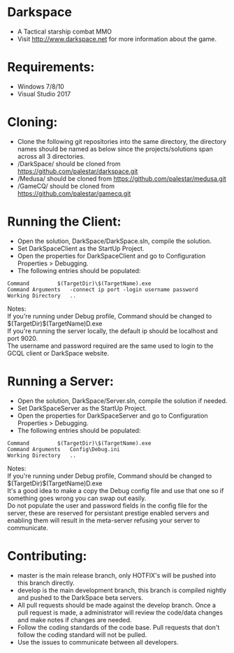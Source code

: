 # Darkspace
* A Tactical starship combat MMO
* Visit http://www.darkspace.net for more information about the game.

# Requirements:
* Windows 7/8/10
* Visual Studio 2017

# Cloning:
* Clone the following git repositories into the same directory, the directory names should be named as below since the projects/solutions span across all 3 directories.
* /DarkSpace/ should be cloned from https://github.com/palestar/darkspace.git
* /Medusa/ should be cloned from https://github.com/palestar/medusa.git
* /GameCQ/ should be cloned from https://github.com/palestar/gamecq.git

# Running the Client:
* Open the solution, DarkSpace/DarkSpace.sln, compile the solution.
* Set DarkSpaceClient as the StartUp Project.
* Open the properties for DarkSpaceClient and go to Configuration Properties > Debugging.
* The following entries should be populated:
```
Command			$(TargetDir)\$(TargetName).exe
Command Arguments	-connect ip port -login username password
Working Directory	..
```
Notes:  
If you're running under Debug profile, Command should be changed to $(TargetDir)\$(TargetName)D.exe  
If you're running the server locally, the default ip should be localhost and port 9020.  
The username and password required are the same used to login to the GCQL client or DarkSpace website.  

# Running a Server:
* Open the solution, DarkSpace/Server.sln, compile the solution if needed.
* Set DarkSpaceServer as the StartUp Project.
* Open the properties for DarkSpaceServer and go to Configuration Properties > Debugging.
* The following entries should be populated:
```
Command			$(TargetDir)\$(TargetName).exe
Command Arguments	Config\Debug.ini
Working Directory	..
```
Notes:  
If you're running under Debug profile, Command should be changed to $(TargetDir)\$(TargetName)D.exe  
It's a good idea to make a copy the Debug config file and use that one so if something goes wrong you can swap out easily.  
Do not populate the user and password fields in the config file for the server, these are reserved for persistant prestige enabled servers and enabling them will result in the meta-server refusing your server to communicate.  

# Contributing:
* master is the main release branch, only HOTFIX's will be pushed into this branch directly.
* develop is the main development branch, this branch is compiled nightly and pushed to the DarkSpace beta servers. 
* All pull requests should be made against the develop branch. Once a pull request is made, a administrator will review the code/data changes and make notes if changes are needed. 
* Follow the coding standards of the code base. Pull requests that don't follow the coding standard will not be pulled.
* Use the issues to communicate between all developers. 

